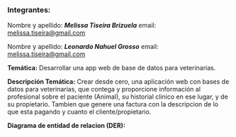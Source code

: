 ### __Integrantes:__
Nombre y apellido: ***Melissa Tiseira Brizuela***
email: melissa.tiseira@gmail.com

Nombre y apellido: ***Leonardo Nahuel Grosso***
email: melissa.tiseira@gmail.com

**Temática:**
Desarrollar una app web de base de datos para veterinarias.

**Descripción Temática:**
Crear desde cero, una aplicación web con bases de datos para veterinarias, que contega y proporcione información al profesional sobre el paciente (Animal), su historial clinico en ese lugar, y de su propietario.
Tambien que genere una factura con la descripcion de lo que esta pagando y cuanto el cliente/propietario.

**Diagrama de entidad de relacion (DER):**
